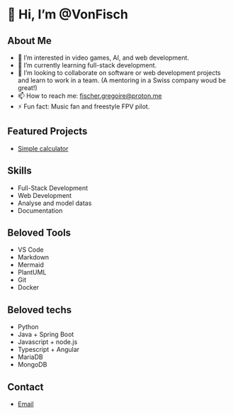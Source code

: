 # 👋 Hi, I’m @VonFisch

## About Me
- 👀 I’m interested in video games, AI, and web development.
- 🌱 I’m currently learning full-stack development.
- 💞️ I’m looking to collaborate on software or web development projects and learn to work in a team. (A mentoring in a Swiss company woud be great!)
- 📫 How to reach me: [fischer.gregoire@proton.me](fischer.gregoire@proton.me)
- ⚡ Fun fact: Music fan and freestyle FPV pilot.

## Featured Projects
- [Simple calculator](https://github.com/VonFisch/SimpleCalc)

## Skills
- Full-Stack Development
- Web Development
- Analyse and model datas
- Documentation

## Beloved Tools
- VS Code
- Markdown
- Mermaid
- PlantUML
- Git
- Docker

## Beloved techs
- Python
- Java + Spring Boot
- Javascript + node.js
- Typescript + Angular
- MariaDB
- MongoDB

## Contact
- [Email](mailto:fischer.gregoire@proton.me)
